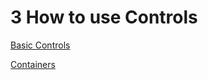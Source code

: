 # 3 How to use Controls



[Basic Controls](../basic-controls/about/en.md)

[Containers](../containers/about/en.md)
